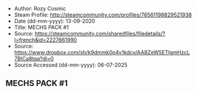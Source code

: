 - Author: Rozy Cosmic
- Steam Profile: http://steamcommunity.com/profiles/76561198829521938
- Date (dd-mm-yyyy): 13-09-2020
- Title: MECHS PACK #1
- Source: https://steamcommunity.com/sharedfiles/filedetails/?l=french&id=2227661990
- Source: https://www.dropbox.com/sh/k9dmmk0p4v1kdcy/AABZeW5ETlgmHzcL7BICa8tqa?dl=0
- Source Accessed (dd-mm-yyyy): 06-07-2025

## MECHS PACK #1
